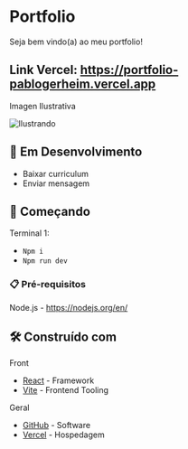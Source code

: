 # Portfolio

Seja bem vindo(a) ao meu portfolio! 

## Link Vercel: https://portfolio-pablogerheim.vercel.app

Imagen Ilustrativa

![Ilustrando](https://user-images.githubusercontent.com/90703690/209580900-20d18841-1e27-4ea5-b2e7-7210e18ebddb.png)

## 🚧 Em Desenvolvimento

- Baixar curriculum 
- Enviar mensagem

## 🚀 Começando

Terminal 1:

- `Npm i`
- `Npm run dev`

### 📋 Pré-requisitos

Node.js - https://nodejs.org/en/

## 🛠️ Construído com

Front
* [React](https://pt-br.reactjs.org/) - Framework 
* [Vite](https://vitejs.dev/) - Frontend Tooling

Geral
* [GitHub](https://github.com/) - Software
* [Vercel](https://vercel.com) - Hospedagem

